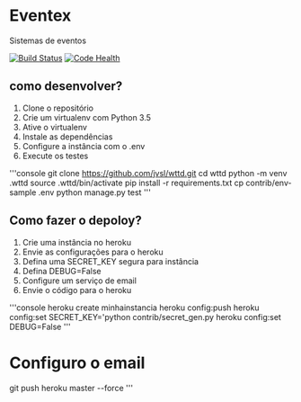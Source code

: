 # Eventex

Sistemas de eventos

[![Build Status](https://travis-ci.org/jvsl/wttd.svg?branch=master)](https://travis-ci.org/jvsl/wttd)
[![Code Health](https://landscape.io/github/jvsl/wttd/master/landscape.svg?style=plastic)](https://landscape.io/github/jvsl/wttd/master)

## como desenvolver?

1. Clone o repositório
2. Crie um virtualenv com Python 3.5
3. Ative o virtualenv
4. Instale as dependências
5. Configure a instância com o .env
6. Execute os testes

'''console
git clone https://github.com/jvsl/wttd.git
cd wttd
python -m venv .wttd
source .wttd/bin/activate
pip install -r requirements.txt
cp contrib/env-sample .env
python manage.py test
'''

## Como fazer o depoloy?
1. Crie uma instância no heroku
2. Envie as configurações para o heroku
3. Defina uma SECRET_KEY segura para instância
4. Defina DEBUG=False
5. Configure um serviço de email
6. Envie o código para o heroku

'''console
heroku create minhainstancia
heroku config:push
heroku config:set SECRET_KEY='python contrib/secret_gen.py
heroku config:set DEBUG=False
'''
# Configuro o email
git push heroku master --force
'''